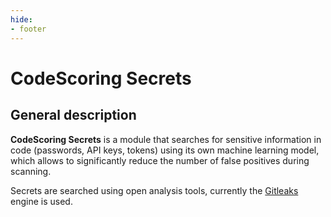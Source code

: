 ```yaml
---
hide:
- footer
---
```

# CodeScoring Secrets

## General description

**CodeScoring Secrets** is a module that searches for sensitive information in code (passwords, API keys, tokens) using its own machine learning model, which allows to significantly reduce the number of false positives during scanning.

Secrets are searched using open analysis tools, currently the [Gitleaks](https://github.com/gitleaks/gitleaks) engine is used.